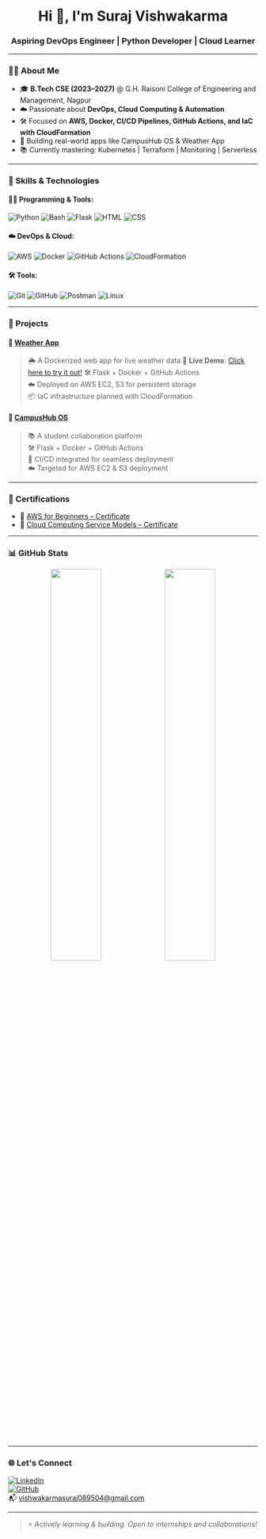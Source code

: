 <h1 align="center">Hi 👋, I'm Suraj Vishwakarma </h1>
<h3 align="center">Aspiring DevOps Engineer | Python Developer | Cloud Learner</h3>

---

### 🧑‍💻 About Me

- 🎓 **B.Tech CSE (2023–2027)** @ G.H. Raisoni College of Engineering and Management, Nagpur  
- ☁️ Passionate about **DevOps, Cloud Computing & Automation**  
- 🛠️ Focused on **AWS, Docker, CI/CD Pipelines, GitHub Actions, and IaC with CloudFormation**  
- 🚀 Building real-world apps like CampusHub OS & Weather App  
- 📚 Currently mastering: Kubernetes | Terraform | Monitoring | Serverless  

---

### 🔧 Skills & Technologies

#### 👨‍💻 Programming & Tools:
![Python](https://img.shields.io/badge/-Python-333333?style=flat&logo=python)
![Bash](https://img.shields.io/badge/-Bash-333333?style=flat&logo=gnu-bash)
![Flask](https://img.shields.io/badge/-Flask-333333?style=flat&logo=flask)
![HTML](https://img.shields.io/badge/-HTML5-333333?style=flat&logo=html5)
![CSS](https://img.shields.io/badge/-CSS3-333333?style=flat&logo=css3)

#### ☁️ DevOps & Cloud:
![AWS](https://img.shields.io/badge/-AWS-333333?style=flat&logo=amazonaws)
![Docker](https://img.shields.io/badge/-Docker-333333?style=flat&logo=docker)
![GitHub Actions](https://img.shields.io/badge/-GitHub%20Actions-333333?style=flat&logo=githubactions)
![CloudFormation](https://img.shields.io/badge/-CloudFormation-333333?style=flat&logo=amazonaws)

#### 🛠 Tools:
![Git](https://img.shields.io/badge/-Git-333333?style=flat&logo=git)
![GitHub](https://img.shields.io/badge/-GitHub-333333?style=flat&logo=github)
![Postman](https://img.shields.io/badge/-Postman-333333?style=flat&logo=postman)
![Linux](https://img.shields.io/badge/-Linux-333333?style=flat&logo=linux)

---

### 🚀 Projects

#### 📌 [Weather App](https://github.com/Suraj-07823/weather_app)
> 🌦️ A Dockerized web app for live weather data
> 🔗 **Live Demo**: [Click here to try it out!](https://suraj-07823.github.io/weather_app/)
🛠️ Flask + Docker + GitHub Actions  
☁️ Deployed on AWS EC2, S3 for persistent storage  
📦 IaC infrastructure planned with CloudFormation  

#### 📌 [CampusHub OS](https://github.com/Suraj-07823/CampusHub)
> 📚 A student collaboration platform  
🛠️ Flask + Docker + GitHub Actions  
🚀 CI/CD integrated for seamless deployment  
☁️ Targeted for AWS EC2 & S3 deployment  

---

### 📜 Certifications

- 🧾 [AWS for Beginners – Certificate](https://drive.google.com/file/d/1LJxivBVygxFrPOytvdFhj16A2QNBpaTZ/view?usp=drive_link)
- 🧾 [Cloud Computing Service Models – Certificate](https://drive.google.com/file/d/1Cw_SoMJyHopn9kHk9x2LDn_lBHBQqPmp/view?usp=drive_link)

---

### 📊 GitHub Stats

<p align="center">
  <img src="https://github-readme-stats.vercel.app/api?username=Suraj-07823&show_icons=true&theme=github_dark" width="45%" />
  <img src="https://github-readme-streak-stats.herokuapp.com?user=Suraj-07823&theme=github-dark" width="45%" />
</p>

---

### 🌐 Let's Connect

[![LinkedIn](https://img.shields.io/badge/-LinkedIn-blue?style=flat-square&logo=linkedin&logoColor=white)](https://www.linkedin.com/in/suraj-vishwakarma-a281a6261/)  
[![GitHub](https://img.shields.io/badge/-GitHub-333?style=flat-square&logo=github&logoColor=white)](https://github.com/Suraj-07823)  
📬 vishwakarmasuraj089504@gmail.com

---

> ⚡ *Actively learning & building. Open to internships and collaborations!*
